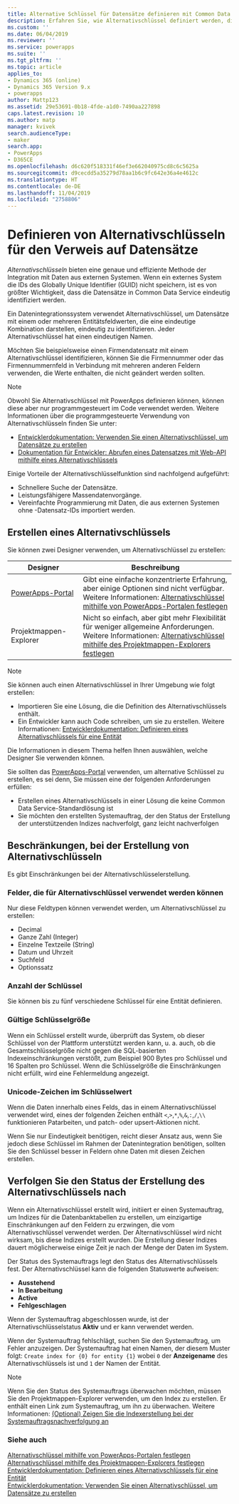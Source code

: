 ```yaml
---
title: Alternative Schlüssel für Datensätze definieren mit Common Data Service | MicrosoftDocs
description: Erfahren Sie, wie Alternativschlüssel definiert werden, die verwendet werden können, um auf Datensätze in Common Data Service zu verweisen
ms.custom: ''
ms.date: 06/04/2019
ms.reviewer: ''
ms.service: powerapps
ms.suite: ''
ms.tgt_pltfrm: ''
ms.topic: article
applies_to:
- Dynamics 365 (online)
- Dynamics 365 Version 9.x
- powerapps
author: Mattp123
ms.assetid: 29e53691-0b18-4fde-a1d0-7490aa227898
caps.latest.revision: 10
ms.author: matp
manager: kvivek
search.audienceType:
- maker
search.app:
- PowerApps
- D365CE
ms.openlocfilehash: d6c620f518331f46ef3e662040975cd8c6c5625a
ms.sourcegitcommit: d9cecdd5a35279d78aa1b6c9fc642e36a4e4612c
ms.translationtype: HT
ms.contentlocale: de-DE
ms.lasthandoff: 11/04/2019
ms.locfileid: "2758806"
---
```

# <a name="define-alternate-keys-to-reference-records"></a>Definieren von Alternativschlüsseln für den Verweis auf Datensätze

*Alternativschlüsseln* bieten eine genaue und effiziente Methode der Integration mit Daten aus externen Systemen. Wenn ein externes System die IDs des Globally Unique Identifier (GUID) nicht speichern, ist es von größter Wichtigkeit, dass die Datensätze in Common Data Service eindeutig identifiziert werden. 

Ein Datenintegrationssystem verwendet Alternativschlüssel, um Datensätze mit einem oder mehreren Entitätsfeldwerten, die eine eindeutige Kombination darstellen, eindeutig zu identifizieren. Jeder Alternativschlüssel hat einen eindeutigen Namen. 

Möchten Sie beispielsweise einen Firmendatensatz mit einem Alternativschlüssel identifizieren, können Sie die Firmennummer oder das Firmennummernfeld in Verbindung mit mehreren anderen Feldern verwenden, die Werte enthalten, die nicht geändert werden sollten.

> [!NOTE]
> Obwohl Sie Alternativschlüssel mit PowerApps definieren können, können diese aber nur programmgesteuert im Code verwendet werden. Weitere Informationen über die programmgesteuerte Verwendung von Alternativschlüsseln finden Sie unter:   
> - [Entwicklerdokumentation: Verwenden Sie einen Alternativschlüssel, um Datensätze zu erstellen](/dynamics365/customer-engagement/developer/use-alternate-key-create-record) 
> - [Dokumentation für Entwickler: Abrufen eines Datensatzes mit Web-API mithilfe eines Alternativschlüssels](/dynamics365/customer-engagement/developer/webapi/retrieve-entity-using-web-api#retrieve-using-an-alternate-key)

Einige Vorteile der Alternativschlüsselfunktion sind nachfolgend aufgeführt:  
  
- Schnellere Suche der Datensätze.  
- Leistungsfähigere Massendatenvorgänge.  
- Vereinfachte Programmierung mit Daten, die aus externen Systemen ohne -Datensatz-IDs importiert werden.  
  

## <a name="creating-an-alternate-key"></a>Erstellen eines Alternativschlüssels

Sie können zwei Designer verwenden, um Alternativschlüssel zu erstellen:

|Designer| Beschreibung|
|--|--|
|[PowerApps-Portal](https://make.powerapps.com/?utm_source=padocs&utm_medium=linkinadoc&utm_campaign=referralsfromdoc)|Gibt eine einfache konzentrierte Erfahrung, aber einige Optionen sind nicht verfügbar.<br />Weitere Informationen: [Alternativschlüssel mithilfe von PowerApps-Portalen festlegen](define-alternate-keys-portal.md)|
|Projektmappen-Explorer|Nicht so einfach, aber gibt mehr Flexibilität für weniger allgemeine Anforderungen.<br />Weitere Informationen: [Alternativschlüssel mithilfe des Projektmappen-Explorers festlegen](define-alternate-keys-solution-explorer.md) |

> [!NOTE]
> Sie können auch einen Alternativschlüssel in Ihrer Umgebung wie folgt erstellen:
> - Importieren Sie eine Lösung, die die Definition des Alternativschlüssels enthält.
> - Ein Entwickler kann auch Code schreiben, um sie zu erstellen. Weitere Informationen: [Entwicklerdokumentation: Definieren eines Alternativschlüssels für eine Entität](/dynamics365/customer-engagement/developer/define-alternate-keys-entity)

Die Informationen in diesem Thema helfen Ihnen auswählen, welche Designer Sie verwenden können. 

Sie sollten das [PowerApps-Portal](https://make.powerapps.com/?utm_source=padocs&utm_medium=linkinadoc&utm_campaign=referralsfromdoc) verwenden, um alternative Schlüssel zu erstellen, es sei denn, Sie müssen eine der folgenden Anforderungen erfüllen:

- Erstellen eines Alternativschlüssels in einer Lösung die keine Common Data Service-Standardlösung ist
- Sie möchten den erstellten Systemauftrag, der den Status der Erstellung der unterstützenden Indizes nachverfolgt, ganz leicht nachverfolgen


## <a name="limits-in-creating-alternate-keys"></a>Beschränkungen, bei der Erstellung von Alternativschlüsseln

Es gibt Einschränkungen bei der Alternativschlüsselerstellung.

### <a name="fields-that-can-be-used-for-alternate-keys"></a>Felder, die für Alternativschlüssel verwendet werden können

Nur diese Feldtypen können verwendet werden, um Alternativschlüssel zu erstellen:
 - Decimal
 - Ganze Zahl (Integer)
 - Einzelne Textzeile (String)
 - Datum und Uhrzeit
 - Suchfeld
 - Optionssatz

### <a name="number-of-keys"></a>Anzahl der Schlüssel

Sie können bis zu fünf verschiedene Schlüssel für eine Entität definieren.
 
### <a name="valid-key-size"></a>Gültige Schlüsselgröße

Wenn ein Schlüssel erstellt wurde, überprüft das System, ob dieser Schlüssel von der Plattform unterstützt werden kann, u. a. auch, ob die Gesamtschlüsselgröße nicht gegen die SQL-basierten Indexeinschränkungen verstößt, zum Beispiel 900 Bytes pro Schlüssel und 16 Spalten pro Schlüssel. Wenn die Schlüsselgröße die Einschränkungen nicht erfüllt, wird eine Fehlermeldung angezeigt.

### <a name="unicode-characters-in-key-value"></a>Unicode-Zeichen im Schlüsselwert

Wenn die Daten innerhalb eines Felds, das in einem Alternativschlüssel verwendet wird, eines der folgenden Zeichen enthält `<`,`>`,`*`,`%`,`&`,`:`,`/`,`\\` funktionieren Patarbeiten, und patch- oder upsert-Aktionen nicht. 

Wenn Sie nur Eindeutigkeit benötigen, reicht dieser Ansatz aus, wenn Sie jedoch diese Schlüssel im Rahmen der Datenintegration benötigen, sollten Sie den Schlüssel besser in Feldern ohne Daten mit diesen Zeichen erstellen.

## <a name="track-the-status-of-the-creation-of-the-alternate-key"></a>Verfolgen Sie den Status der Erstellung des Alternativschlüssels nach

Wenn ein Alternativschlüssel erstellt wird, initiiert er einen Systemauftrag, um Indizes für die Datenbanktabellen zu erstellen, um einzigartige Einschränkungen auf den Feldern zu erzwingen, die vom Alternativschlüssel verwendet werden. Der Alternativschlüssel wird nicht wirksam, bis diese Indizes erstellt wurden. Die Erstellung dieser Indizes dauert möglicherweise einige Zeit je nach der Menge der Daten im System. 

Der Status des Systemauftrags legt den Status des Alternativschlüssels fest. Der Alternativschlüssel kann die folgenden Statuswerte aufweisen:
- **Ausstehend**
- **In Bearbeitung**
- **Active**
- **Fehlgeschlagen**

Wenn der Systemauftrag abgeschlossen wurde, ist der Alternativschlüsselstatus **Aktiv** und er kann verwendet werden.

Wenn der Systemauftrag fehlschlägt, suchen Sie den Systemauftrag, um Fehler anzuzeigen. Der Systemauftrag hat einen Namen, der diesem Muster folgt: `Create index for {0} for entity {1}` wobei `0` der **Anzeigename** des Alternativschlüssels ist und `1` der Namen der Entität.


> [!NOTE]
> Wenn Sie den Status des Systemauftrags überwachen möchten, müssen Sie den Projektmappen-Explorer verwenden, um den Index zu erstellen. Er enthält einen Link zum Systemauftrag, um ihn zu überwachen. Weitere Informationen: [(Optional) Zeigen Sie die Indexerstellung bei der Systemauftragsnachverfolgung an](define-alternate-keys-solution-explorer.md#optional-view-the-system-job-tracking-creation-of-indexes)
  
  
### <a name="see-also"></a>Siehe auch  

[Alternativschlüssel mithilfe von PowerApps-Portalen festlegen](define-alternate-keys-portal.md)<br />
[Alternativschlüssel mithilfe des Projektmappen-Explorers festlegen](define-alternate-keys-solution-explorer.md)<br />
[Entwicklerdokumentation: Definieren eines Alternativschlüssels für eine Entität](/dynamics365/customer-engagement/developer/define-alternate-keys-entity)<br />
[Entwicklerdokumentation: Verwenden Sie einen Alternativschlüssel, um Datensätze zu erstellen](/dynamics365/customer-engagement/developer/use-alternate-key-create-record)
